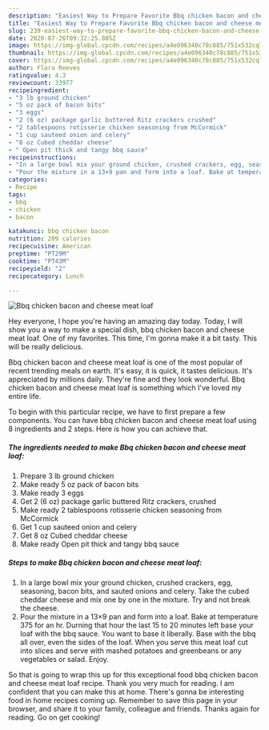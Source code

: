 ```yaml
---
description: "Easiest Way to Prepare Favorite Bbq chicken bacon and cheese meat loaf"
title: "Easiest Way to Prepare Favorite Bbq chicken bacon and cheese meat loaf"
slug: 239-easiest-way-to-prepare-favorite-bbq-chicken-bacon-and-cheese-meat-loaf
date: 2020-07-26T09:32:25.805Z
image: https://img-global.cpcdn.com/recipes/a4e096340c78c885/751x532cq70/bbq-chicken-bacon-and-cheese-meat-loaf-recipe-main-photo.jpg
thumbnail: https://img-global.cpcdn.com/recipes/a4e096340c78c885/751x532cq70/bbq-chicken-bacon-and-cheese-meat-loaf-recipe-main-photo.jpg
cover: https://img-global.cpcdn.com/recipes/a4e096340c78c885/751x532cq70/bbq-chicken-bacon-and-cheese-meat-loaf-recipe-main-photo.jpg
author: Flora Reeves
ratingvalue: 4.3
reviewcount: 33977
recipeingredient:
- "3 lb ground chicken"
- "5 oz pack of bacon bits"
- "3 eggs"
- "2 (6 oz) package garlic buttered Ritz crackers crushed"
- "2 tablespoons rotisserie chicken seasoning from McCormick"
- "1 cup sauteed onion and celery"
- "8 oz Cubed cheddar cheese"
- " Open pit thick and tangy bbq sauce"
recipeinstructions:
- "In a large bowl mix your ground chicken, crushed crackers, egg, seasoning, bacon bits, and sauted onions and celery. Take the cubed cheddar cheese and mix one by one in the mixture. Try and not break the cheese."
- "Pour the mixture in a 13×9 pan and form into a loaf. Bake at temperature 375 for an hr. Durning that hour the last 15 to 20 minutes left base your loaf with the bbq sauce. You want to base it liberally. Base with the bbq all over, even the sides of the loaf. When you serve this meat loaf cut into slices and serve with mashed potatoes and greenbeans or any vegetables or salad. Enjoy."
categories:
- Recipe
tags:
- bbq
- chicken
- bacon

katakunci: bbq chicken bacon 
nutrition: 209 calories
recipecuisine: American
preptime: "PT29M"
cooktime: "PT43M"
recipeyield: "2"
recipecategory: Lunch

---
```



![Bbq chicken bacon and cheese meat loaf](https://img-global.cpcdn.com/recipes/a4e096340c78c885/751x532cq70/bbq-chicken-bacon-and-cheese-meat-loaf-recipe-main-photo.jpg)

Hey everyone, I hope you're having an amazing day today. Today, I will show you a way to make a special dish, bbq chicken bacon and cheese meat loaf. One of my favorites. This time, I'm gonna make it a bit tasty. This will be really delicious.

Bbq chicken bacon and cheese meat loaf is one of the most popular of recent trending meals on earth. It's easy, it is quick, it tastes delicious. It's appreciated by millions daily. They're fine and they look wonderful. Bbq chicken bacon and cheese meat loaf is something which I've loved my entire life.




To begin with this particular recipe, we have to first prepare a few components. You can have bbq chicken bacon and cheese meat loaf using 8 ingredients and 2 steps. Here is how you can achieve that.

<!--inarticleads1-->

##### The ingredients needed to make Bbq chicken bacon and cheese meat loaf:

1. Prepare 3 lb ground chicken
1. Make ready 5 oz pack of bacon bits
1. Make ready 3 eggs
1. Get 2 (6 oz) package garlic buttered Ritz crackers, crushed
1. Make ready 2 tablespoons rotisserie chicken seasoning from McCormick
1. Get 1 cup sauteed onion and celery
1. Get 8 oz Cubed cheddar cheese
1. Make ready  Open pit thick and tangy bbq sauce




<!--inarticleads2-->

##### Steps to make Bbq chicken bacon and cheese meat loaf:

1. In a large bowl mix your ground chicken, crushed crackers, egg, seasoning, bacon bits, and sauted onions and celery. Take the cubed cheddar cheese and mix one by one in the mixture. Try and not break the cheese.
1. Pour the mixture in a 13×9 pan and form into a loaf. Bake at temperature 375 for an hr. Durning that hour the last 15 to 20 minutes left base your loaf with the bbq sauce. You want to base it liberally. Base with the bbq all over, even the sides of the loaf. When you serve this meat loaf cut into slices and serve with mashed potatoes and greenbeans or any vegetables or salad. Enjoy.




So that is going to wrap this up for this exceptional food bbq chicken bacon and cheese meat loaf recipe. Thank you very much for reading. I am confident that you can make this at home. There's gonna be interesting food in home recipes coming up. Remember to save this page in your browser, and share it to your family, colleague and friends. Thanks again for reading. Go on get cooking!
